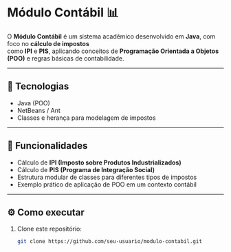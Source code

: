 # Módulo Contábil 📊

O **Módulo Contábil** é um sistema acadêmico desenvolvido em **Java**, com foco no **cálculo de impostos**  
como **IPI** e **PIS**, aplicando conceitos de **Programação Orientada a Objetos (POO)** e regras básicas de contabilidade.  

---

## 🚀 Tecnologias
- Java (POO)
- NetBeans / Ant
- Classes e herança para modelagem de impostos

---

## 📌 Funcionalidades
- Cálculo de **IPI (Imposto sobre Produtos Industrializados)**  
- Cálculo de **PIS (Programa de Integração Social)**  
- Estrutura modular de classes para diferentes tipos de impostos  
- Exemplo prático de aplicação de POO em um contexto contábil  

---

## ⚙️ Como executar
1. Clone este repositório:
   ```bash
   git clone https://github.com/seu-usuario/modulo-contabil.git
